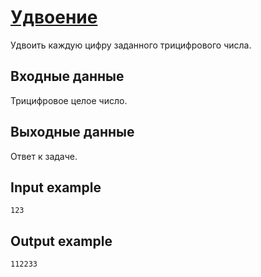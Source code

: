 # [Удвоение](https://www.e-olymp.com/en/contests/9304/problems/81177)

Удвоить каждую цифру заданного трицифрового числа.

## Входные данные

Трицифровое целое число.

## Выходные данные

Ответ к задаче.

## Input example
```
123
```

## Output example
```
112233
```
